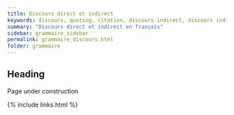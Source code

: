 ```yaml
---
title: Discours direct et indirect
keywords: discours, quoting, citation, discours indirect, discours indirect
summary: "Discours direct et indirect en français"
sidebar: grammaire_sidebar
permalink: grammaire_discours.html
folder: grammaire
---
```


## Heading

Page under construction

{% include links.html %}
